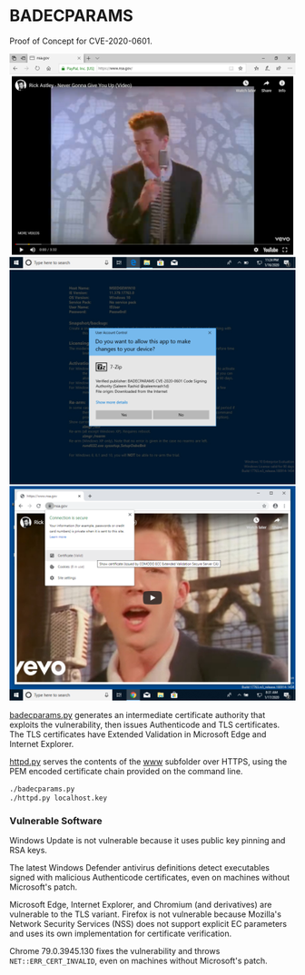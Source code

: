 # BADECPARAMS

Proof of Concept for CVE-2020-0601.

![Screenshot of Extended Validation certificate for www.nsa.gov in Microsoft Edge](screenshot.png)
![Screenshot of 7-Zip installer with Authenticode digital signature](screenshot2.png)
![Screenshot of certificate for www.nsa.gov in Google Chrome](screenshot3.png)

[badecparams.py](badecparams.py) generates an intermediate certificate
authority that exploits the vulnerability, then issues Authenticode and TLS
certificates. The TLS certificates have Extended Validation in Microsoft Edge
and Internet Explorer.

[httpd.py](httpd.py) serves the contents of the [www](www) subfolder over
HTTPS, using the PEM encoded certificate chain provided on the command line.

```shell
./badecparams.py
./httpd.py localhost.key
```

### Vulnerable Software

Windows Update is not vulnerable because it uses public key pinning and RSA
keys.

The latest Windows Defender antivirus definitions detect executables signed
with malicious Authenticode certificates, even on machines without Microsoft's
patch.

Microsoft Edge, Internet Explorer, and Chromium (and derivatives) are
vulnerable to the TLS variant. Firefox is not vulnerable because Mozilla's
Network Security Services (NSS) does not support explicit EC parameters and
uses its own implementation for certificate verification.

Chrome 79.0.3945.130 fixes the vulnerability and throws
`NET::ERR_CERT_INVALID`, even on machines without Microsoft's patch.
